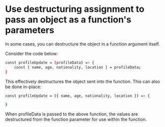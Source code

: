 # Use destructuring assignment to pass an object as a function's parameters

In some cases, you can destructure the object in a function argument itself.

Consider the code below:

```sh
const profileUpdate = (profileData) => {
    const { name, age, nationality, location } = profileData;
}
```
This effectively destructures the object sent into the function. This can also be done in-place:

```sh
const profileUpdate = ({ name, age, nationality, location }) => {

}
```
When profileData is passed to the above function, the values are destructured from the function parameter for use within the function.
